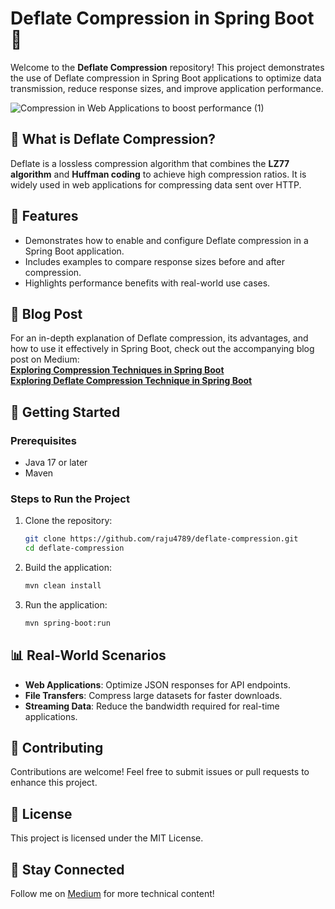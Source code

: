 # Deflate Compression in Spring Boot 🚀  

Welcome to the **Deflate Compression** repository! This project demonstrates the use of Deflate compression in Spring Boot applications to optimize data transmission, reduce response sizes, and improve application performance.  

![Compression in Web Applications to boost performance (1)](https://github.com/user-attachments/assets/7732838b-63f3-4858-afd5-4b3a46cf054d)


## 🧐 What is Deflate Compression?  
Deflate is a lossless compression algorithm that combines the **LZ77 algorithm** and **Huffman coding** to achieve high compression ratios. It is widely used in web applications for compressing data sent over HTTP.  

## 🌟 Features  
- Demonstrates how to enable and configure Deflate compression in a Spring Boot application.  
- Includes examples to compare response sizes before and after compression.  
- Highlights performance benefits with real-world use cases.  

## 📖 Blog Post  
For an in-depth explanation of Deflate compression, its advantages, and how to use it effectively in Spring Boot, check out the accompanying blog post on Medium:  
[**Exploring Compression Techniques in Spring Boot**](https://medium.com/@narasimha4789/supercharge-your-web-apps-speed-compression-techniques-in-spring-boot-083a08da0c6c)  
[**Exploring Deflate Compression Technique in Spring Boot**](https://medium.com/@narasimha4789/implementing-deflate-compression-in-spring-boot-446df8b92761)

## 🚀 Getting Started  
### Prerequisites  
- Java 17 or later  
- Maven  

### Steps to Run the Project  
1. Clone the repository:  
   ```bash
   git clone https://github.com/raju4789/deflate-compression.git
   cd deflate-compression
   ```  
2. Build the application:  
   ```bash
   mvn clean install
   ```  
3. Run the application:  
   ```bash
   mvn spring-boot:run
   ```   

## 📊 Real-World Scenarios  
- **Web Applications**: Optimize JSON responses for API endpoints.  
- **File Transfers**: Compress large datasets for faster downloads.  
- **Streaming Data**: Reduce the bandwidth required for real-time applications.  

## 🤝 Contributing  
Contributions are welcome! Feel free to submit issues or pull requests to enhance this project.  

## 📜 License  
This project is licensed under the MIT License.  

## 🔗 Stay Connected  
Follow me on [Medium](https://medium.com/@narasimha4789) for more technical content!  
